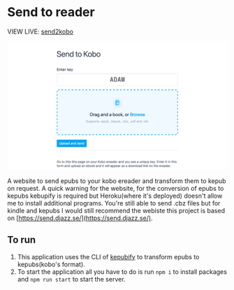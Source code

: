 # Send to reader
VIEW LIVE: [send2kobo](https://send2kobo.herokuapp.com/)

![preview](/img/send-to-kobo.png)

A website to send epubs to your kobo ereader and transform them to kepub on request. A quick warning for the website, for the conversion of epubs to kepubs kebupify is required but Heroku(where it's deployed) doesn't allow me to install additional programs. You're still able to send .cbz files but for kindle and kepubs I would still recommend the webiste this project is based on [https://send.djazz.se/](https://send.djazz.se/).

## To run
1. This application uses the CLI of [kepubify](https://pgaskin.net/kepubify/) to transform epubs to kepubs(kobo's format).
2. To start the application all you have to do is run `npm i` to install packages and `npm run start` to start the server.

